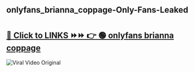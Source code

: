 
 ## onlyfans_brianna_coppage-Only-Fans-Leaked

# <h2><a href="https://clipsfans.com/onlyfans_brianna_coppage&ref=git">🔗 Click to LINKS ⏩⏩ 👉 🟢 onlyfans brianna coppage </a></h2>

<a href="https://clipsfans.com/onlyfans_brianna_coppage&ref=git" rel="nofollow" data-target="animated-image.originalLink"><img src="https://i.ibb.co.com/xMMVF88/686577567.gif" alt="Viral Video Original" style="max-width: 100%; display: inline-block;" data-target="animated-image.originalImage"></a>
